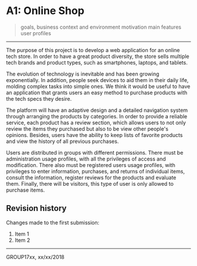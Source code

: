 # A1: Online Shop
 
> goals, business context and environment
> motivation
> main features
> user profiles
 
***
The purpose of this project is to develop a web application for an online tech store. In order to have a great product diversity, the store sells multiple tech brands and product types, such as smartphones, laptops, and tablets.

The evolution of technology is inevitable and has been growing exponentially. In addition, people seek devices to aid them in their daily life, molding complex tasks into simple ones. We think it would be useful to have an application that grants users an easy method to purchase products with the tech specs they desire.

The platform will have an adaptive design and a detailed navigation system through arranging the products by categories. In order to provide a reliable service, each product has a review section, which allows users to not only review the items they purchased but also to be view other people's opinions. Besides, users have the ability to keep lists of favorite products and view the history of all previous purchases.

Users are distributed in groups with different permissions. There must be administration usage profiles, with all the privileges of access and modification. There also must be registered users usage profiles, with privileges to enter information, purchases, and returns of individual items, consult the information, register reviews for the products and evaluate them. Finally, there will be visitors, this type of user is only allowed to purchase items.

 
## Revision history
 
Changes made to the first submission:
1. Item 1
1. Item 2
 
***
 
GROUP17xx, xx/xx/2018